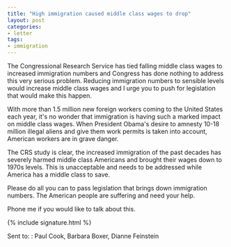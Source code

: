 ```yaml
---
title: "High immigration caused middle class wages to drop"
layout: post
categories:
- letter
tags:
- immigration
---
```


The Congressional Research Service has tied falling middle class wages to increased immigration numbers and Congress has done nothing to address this very serious problem. Reducing immigration numbers to sensible levels would increase middle class wages and I urge you to push for legislation that would make this happen.

With more than 1.5 million new foreign workers coming to the United States each year, it's no wonder that immigration is having such a marked impact on middle class wages. When President Obama's desire to amnesty 10-18 million illegal aliens and give them work permits is taken into account, American workers are in grave danger.

The CRS study is clear, the increased immigration of the past decades has severely harmed middle class Americans and brought their wages down to 1970s levels. This is unacceptable and needs to be addressed while America has a middle class to save.

Please do all you can to pass legislation that brings down immigration numbers. The American people are suffering and need your help.

Phone me if you would like to talk about this.

{% include signature.html %}

Sent to:
: Paul Cook, Barbara Boxer, Dianne Feinstein
